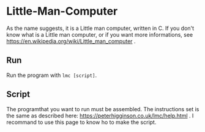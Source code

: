 # Little-Man-Computer

As the name suggests, it is a Little man computer, written in C. If you don't know what is a Little man computer,
or if you want more informations, see https://en.wikipedia.org/wiki/Little_man_computer .

## Run

Run the program with `lmc [script]`.

## Script

The programthat you want to run must be assembled. The instructions set is the same as described here: https://peterhigginson.co.uk/lmc/help.html . I recommand to use this page to know ho to make the script.
